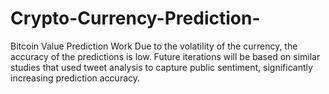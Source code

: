# Crypto-Currency-Prediction-
Bitcoin Value Prediction Work  Due to the volatility of the currency, the accuracy of the predictions is low. Future iterations will be based on similar studies that used tweet analysis to capture public sentiment, significantly increasing prediction accuracy.
